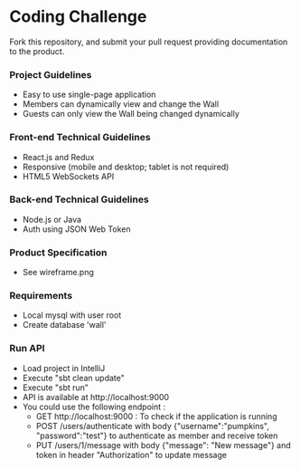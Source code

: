 # Coding Challenge
Fork this repository, and submit your pull request providing documentation to the product.

### Project Guidelines
* Easy to use single-page application
* Members can dynamically view and change the Wall
* Guests can only view the Wall being changed dynamically

### Front-end Technical Guidelines
* React.js and Redux
* Responsive (mobile and desktop; tablet is not required)
* HTML5 WebSockets API

### Back-end Technical Guidelines
* Node.js or Java
* Auth using JSON Web Token

### Product Specification
* See wireframe.png

### Requirements
* Local mysql with user root
* Create database 'wall'

### Run API
* Load project in IntelliJ
* Execute "sbt clean update"
* Execute "sbt run"
* API is available at http://localhost:9000
* You could use the following endpoint :
    * GET http://localhost:9000 : To check if the application is running
    * POST /users/authenticate with body {"username":"pumpkins", "password":"test"} to authenticate as member and receive token
    * PUT /users/1/message with body {"message": "New message"} and token in header "Authorization" to update message


